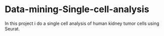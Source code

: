 # Data-mining-Single-cell-analysis

In this project i do a single cell analysis of human kidney tumor cells using Seurat.
